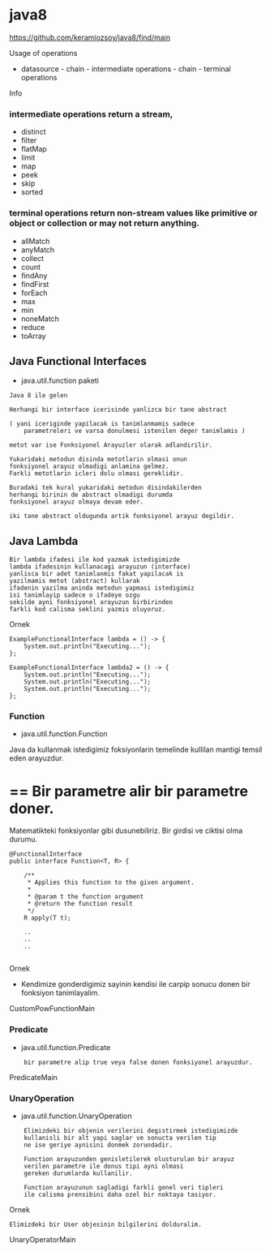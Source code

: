 # java8

 
https://github.com/keramiozsoy/java8/find/main


 Usage of operations

 - datasource - chain - intermediate operations - chain - terminal operations

 Info

 ### intermediate operations return a stream,

 * distinct 
 * filter
 * flatMap
 * limit
 * map
 * peek
 * skip
 * sorted

  ### terminal operations return non-stream values like primitive or object or collection or may not return anything.

 * allMatch
 * anyMatch
 * collect
 * count
 * findAny
 * findFirst
 * forEach
 * max
 * min
 * noneMatch
 * reduce
 * toArray




## Java Functional Interfaces

- java.util.function paketi

~~~
Java 8 ile gelen 

Herhangi bir interface icerisinde yanlizca bir tane abstract 

( yani iceriginde yapilacak is tanimlanmamis sadece 
    parametreleri ve varsa donulmesi istenilen deger tanimlamis ) 

metot var ise Fonksiyonel Arayuzler olarak adlandirilir.

Yukaridaki metodun disinda metotlarin olmasi onun
fonksiyonel arayuz olmadigi anlamina gelmez. 
Farkli metotlarin icleri dolu olmasi gereklidir.

Buradaki tek kural yukaridaki metodun disindakilerden
herhangi birinin de abstract olmadigi durumda 
fonksiyonel arayuz olmaya devam eder.

iki tane abstract oldugunda artik fonksiyonel arayuz degildir.
~~~

## Java Lambda
~~~
Bir lambda ifadesi ile kod yazmak istedigimizde
lambda ifadesinin kullanacagi arayuzun (interface)
yanlisca bir adet tanimlanmis fakat yapilacak is
yazilmamis metot (abstract) kullarak 
ifadenin yazilma aninda metodun yapmasi istedigimiz 
isi tanimlayip sadece o ifadeye ozgu 
sekilde ayni fonksiyonel arayuzun birbirinden
farkli kod calisma seklini yazmis oluyoruz.
~~~

Ornek 

~~~
ExampleFunctionalInterface lambda = () -> {
    System.out.println("Executing...");
};

ExampleFunctionalInterface lambda2 = () -> {
    System.out.println("Executing...");
    System.out.println("Executing...");
    System.out.println("Executing...");
};

~~~

### Function

- java.util.function.Function

Java da kullanmak istedigimiz foksiyonlarin
temelinde kullilan mantigi temsil eden arayuzdur.

==
Bir parametre alir bir parametre doner.
==

Matematikteki fonksiyonlar gibi dusunebiliriz. 
Bir girdisi ve ciktisi olma durumu.

~~~
@FunctionalInterface
public interface Function<T, R> {

    /**
     * Applies this function to the given argument.
     *
     * @param t the function argument
     * @return the function result
     */
    R apply(T t);

    ..
    ..
    ..


~~~

Ornek 

- Kendimize gonderdigimiz sayinin kendisi ile carpip
sonucu donen bir fonksiyon tanimlayalim.

CustomPowFunctionMain


### Predicate

- java.util.function.Predicate

~~~
    bir parametre alip true veya false donen fonksiyonel arayuzdur.
~~~

PredicateMain

### UnaryOperation

- java.util.function.UnaryOperation

~~~
    Elimizdeki bir objenin verilerini degistirmek istedigimizde
    kullanisli bir alt yapi saglar ve sonucta verilen tip
    ne ise geriye aynisini donmek zorundadir.

    Function arayuzunden genisletilerek olusturulan bir arayuz
    verilen parametre ile donus tipi ayni olmasi
    gereken durumlarda kullanilir.

    Function arayuzunun sagladigi farkli genel veri tipleri 
    ile calisma prensibini daha ozel bir noktaya tasiyor.
~~~

Ornek 
~~~
Elimizdeki bir User objesinin bilgilerini dolduralim.
~~~

UnaryOperatorMain






